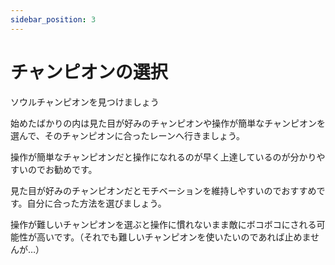 ```yaml
---
sidebar_position: 3
---
```

# チャンピオンの選択
ソウルチャンピオンを見つけましょう

始めたばかりの内は見た目が好みのチャンピオンや操作が簡単なチャンピオンを選んで、そのチャンピオンに合ったレーンへ行きましょう。

操作が簡単なチャンピオンだと操作になれるのが早く上達しているのが分かりやすいのでお勧めです。

見た目が好みのチャンピオンだとモチベーションを維持しやすいのでおすすめです。自分に合った方法を選びましょう。

操作が難しいチャンピオンを選ぶと操作に慣れないまま敵にボコボコにされる可能性が高いです。（それでも難しいチャンピオンを使いたいのであれば止めませんが…）